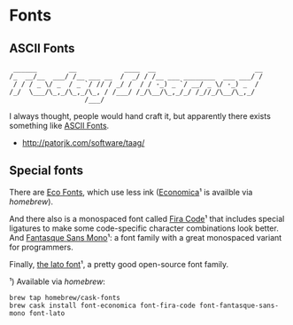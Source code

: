 Fonts
=====

ASCII Fonts
-----------
	 ______        __            ____  __                         __
	/_  __/__  ___/ /__ ___ __  /  _/ / /__ ___ ________  ___ ___/ /
	 / / / _ \/ _  / _ `/ // / _/ /  / / -_) _ `/ __/ _ \/ -_) _  / 
	/_/  \___/\_,_/\_,_/\_, / /___/ /_/\__/\_,_/_/ /_//_/\__/\_,_/  
	                   /___/                                        

I always thought, people would hand craft it, but apparently there exists something like [ASCII Fonts](http://patorjk.com/software/taag/#p=display&h=2&f=Small%20Slant&t=Today%20I%20learned).

* <http://patorjk.com/software/taag/>


Special fonts
-------------

There are [Eco Fonts][ecofont], which use less ink ([Economica][]¹ is availble via _homebrew_).

And there also is a monospaced font called [Fira Code][firacode]¹ that includes special ligatures to make some code-specific character combinations look better. And [Fantasque Sans Mono][fantasque]¹: a font family with a great monospaced variant for programmers. 

Finally, [the lato font][latofont]¹, a pretty good open-source font family.

¹) Available via _homebrew_:

    brew tap homebrew/cask-fonts
    brew cask install font-economica font-fira-code font-fantasque-sans-mono font-lato


[ecofont]: http://www.ecofont.com/en/products/green/font/download-the-ink-saving-font.html
[Economica]: https://fonts.google.com/specimen/Economica
[firacode]: http://www.ecofont.com/en/products/green/font/download-the-ink-saving-font.html
[latofont]: http://www.latofonts.com 
[fantasque]: https://github.com/belluzj/fantasque-sans
